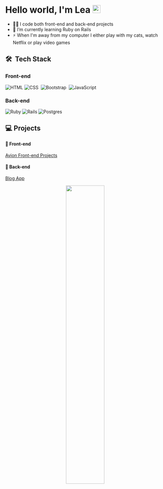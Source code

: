 # Hello world, I'm Lea <img src="https://media.giphy.com/media/hvRJCLFzcasrR4ia7z/giphy.gif" width="25px">

- 👩‍💻 I code both front-end and back-end projects
- 🚀 I’m currently learning Ruby on Rails
- ⚡ When I'm away from my computer I either play with my cats, watch Netflix or play video games

## 🛠 &nbsp;Tech Stack

### Front-end

![HTML](https://img.shields.io/badge/-HTML-05122A?style=flat&logo=HTML5)
![CSS](https://img.shields.io/badge/-CSS-05122A?style=flat&logo=CSS3&logoColor=1572B6)&nbsp;
![Bootstrap](https://img.shields.io/badge/-Bootstrap-05122A?style=flat&logo=bootstrap&logoColor=563D7C)&nbsp;
![JavaScript](https://img.shields.io/badge/-JavaScript-05122A?style=flat&logo=javascript)
<br />

### Back-end

![Ruby](https://img.shields.io/badge/-RUBY-05122A?style=flat&logo=ruby&logoColor=red)
![Rails](https://img.shields.io/badge/-RAILS-05122A?style=flat&logo=ruby%20on%20rails&logoColor=red)
![Postgres](https://img.shields.io/badge/-Postgres-05122A?style=flat&logo=postgresql)

## 💻 Projects

#### 👾 Front-end

[Avion Front-end Projects](https://lea927.github.io/avion-front-end/)

#### 🤖 Back-end

[Blog App](https://avion-lea-blog.herokuapp.com/)

<p align="center">
<img width="49%" heigth="100%" style="display:inline" align="center" src="https://github-readme-stats.vercel.app/api/top-langs/?username=lea927&theme=dark&langs_count=10&layout=compact" />
</p>
